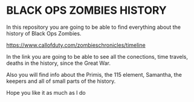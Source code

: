 <h1> BLACK OPS ZOMBIES HISTORY </h1>

In this repository you are going to be able to find everything about the history of Black Ops Zombies.

https://www.callofduty.com/zombieschronicles/timeline

In the link you are going to be able to see all the conections, time travels, deaths in the history, since the Great War.

Also you will find info about the Primis, the 115 element, Samantha, the keepers and all of small parts of the history.

Hope you like it as much as I do
